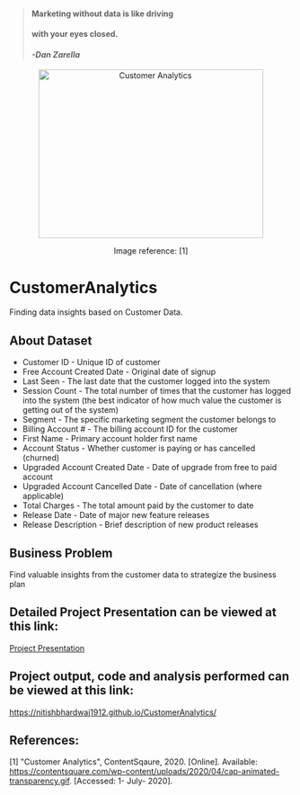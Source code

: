 > #### Marketing without data is like driving
> #### with your eyes closed. 
> #### <cite>-Dan Zarella</cite>

<p align="center">
  <img width="400" height="300" src="https://contentsquare.com/wp-content/uploads/2020/04/cap-animated-transparency.gif" alt="Customer Analytics">
  </p>
  
<p align="center">
Image reference: [1] 
</p>

# CustomerAnalytics
Finding data insights based on Customer Data.

## About Dataset
* Customer ID - Unique ID of customer
* Free Account Created Date - Original date of signup
* Last Seen - The last date that the customer logged into the system
* Session Count - The total number of times that the customer has logged into the system
				 (the best indicator of how much value the customer is getting out of the system)
* Segment - The specific marketing segment the customer belongs to
* Billing Account # - The billing account ID for the customer
* First Name - Primary account holder first name
* Account Status - Whether customer is paying or has cancelled (churned)
* Upgraded Account Created Date - Date of upgrade from free to paid account
* Upgraded Account Cancelled Date - Date of cancellation (where applicable)
* Total Charges - The total amount paid by the customer to date
* Release Date - Date of major new feature releases
* Release Description - Brief description of new product releases

## Business Problem
Find valuable insights from the customer data to strategize the business plan

## Detailed Project Presentation can be viewed at this link:
<a href="https://nbviewer.jupyter.org/github/nitishbhardwaj1912/CustomerAnalytics/blob/master/Nitish%20Bhardwaj_Project%20Presentation_Customer%20Analytics.pdf">Project Presentation</a>

## Project output, code and analysis performed can be viewed at this link:
https://nitishbhardwaj1912.github.io/CustomerAnalytics/
 
## References:
[1] "Customer Analytics", ContentSqaure, 2020. [Online]. Available: https://contentsquare.com/wp-content/uploads/2020/04/cap-animated-transparency.gif. [Accessed: 1- July- 2020].